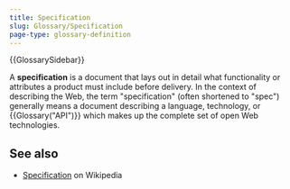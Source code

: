 ```yaml
---
title: Specification
slug: Glossary/Specification
page-type: glossary-definition
---
```


{{GlossarySidebar}}

A **specification** is a document that lays out in detail what functionality or attributes a product must include before delivery. In the context of describing the Web, the term "specification" (often shortened to "spec") generally means a document describing a language, technology, or {{Glossary("API")}} which makes up the complete set of open Web technologies.

## See also

- [Specification](https://en.wikipedia.org/wiki/Specification) on Wikipedia
